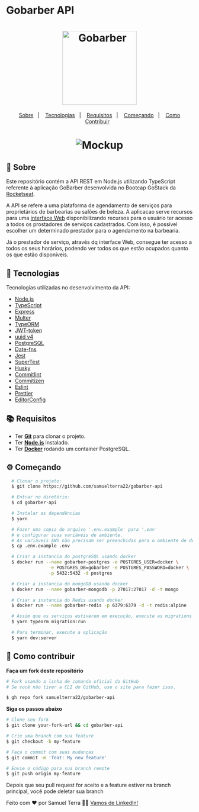 # Gobarber API

<h1 align="center">
  <img alt="Gobarber" src="https://res.cloudinary.com/eliasgcf/image/upload/v1588625369/GoBarber/logo_iw1v9f.svg" width="200px">
</h1>

<p align="center">
  <a href="#page_with_curl-sobre">Sobre</a>&nbsp;&nbsp;&nbsp;|&nbsp;&nbsp;&nbsp;
  <a href="#-tecnologias">Tecnologias</a>&nbsp;&nbsp;&nbsp;|&nbsp;&nbsp;&nbsp;
  <a href="#books-requisitos">Requisitos</a>&nbsp;&nbsp;&nbsp;|&nbsp;&nbsp;&nbsp;
  <a href="#gear-começando">Começando</a>&nbsp;&nbsp;&nbsp;|&nbsp;&nbsp;&nbsp;
  <a href="#-como-contribuir">Como Contribuir</a>&nbsp;&nbsp;&nbsp;
</p>

<h1 align="center">
  <img alt="Mockup" src="https://res.cloudinary.com/eliasgcf/image/upload/v1587509596/GoBarber/mockup_ocggit.png">
</h1>

## :page_with_curl: Sobre
Este repositório contém a API REST em Node.js utilizando TypeScript referente à aplicação GoBarber desenvolvida no Bootcap GoStack da [Rocketseat](https://rocketseat.com.br/).

A API se refere a uma plataforma de agendamento de serviços para proprietários de barbearias ou salões de beleza.
A aplicacao serve recursos para uma [ interface Web](https://github.com/samuelterra22/gobarber-web) disponibilizando recursos para o usuário ter acesso a todos os prostadores de serviços cadastrados.
Com isso, é possível escolher um determinado prestador para o agendamento na barbearia.

Já o prestador de serviço, através dq interface Web, consegue ter acesso a todos os seus horários, podendo ver todos os que estão ocupados quanto os que estão disponíveis.

## 🚀 Tecnologias

Tecnologias utilizadas no desenvolvimento da API:

- [Node.js](https://nodejs.org/en/)
- [TypeScript](https://www.typescriptlang.org/)
- [Express](https://expressjs.com/pt-br/)
- [Multer](https://github.com/expressjs/multer)
- [TypeORM](https://typeorm.io/#/)
- [JWT-token](https://jwt.io/)
- [uuid v4](https://github.com/thenativeweb/uuidv4/)
- [PostgreSQL](https://www.postgresql.org/)
- [Date-fns](https://date-fns.org/)
- [Jest](https://jestjs.io/)
- [SuperTest](https://github.com/visionmedia/supertest)
- [Husky](https://github.com/typicode/husky)
- [Commitlint](https://github.com/conventional-changelog/commitlint)
- [Commitizen](https://github.com/commitizen/cz-cli)
- [Eslint](https://eslint.org/)
- [Prettier](https://prettier.io/)
- [EditorConfig](https://editorconfig.org/)


## :books: Requisitos
- Ter [**Git**](https://git-scm.com/) para clonar o projeto.
- Ter [**Node.js**](https://nodejs.org/en/) instalado.
- Ter [**Docker**](https://www.docker.com/) rodando um container PostgreSQL.

## :gear: Começando
``` bash
  # Clonar o projeto:
  $ git clone https://github.com/samuelterra22/gobarber-api

  # Entrar no diretório:
  $ cd gobarber-api

  # Instalar as dependências
  $ yarn

  # Fazer uma copia do arquivo '.env.example' para '.env'
  # e configurar suas variáveis de ambiente.
  # As variáveis AWS não precisam ser preenchidas para o ambiente de desenvolvimento
  $ cp .env.example .env

  # Criar a instancia do postgreSQL usando docker
  $ docker run --name gobarber-postgres -e POSTGRES_USER=docker \
                -e POSTGRES_DB=gobarber -e POSTGRES_PASSWORD=docker \
                -p 5432:5432 -d postgres

  # Criar a instancia do mongoDB usando docker
  $ docker run --name gobarber-mongodb -p 27017:27017 -d -t mongo

  # Criar a instancia do Redis usando docker
  $ docker run --name gobarber-redis -p 6379:6379 -d -t redis:alpine

  # Assim que os serviços estiverem em execução, execute as migrations
  $ yarn typeorm migration:run

  # Para terminar, execute a aplicação
  $ yarn dev:server
```

## 🤔 Como contribuir

**Faça um fork deste repositório**

```bash
# Fork usando a linha de comando oficial do GitHub
# Se você não tiver a CLI do GitHub, use o site para fazer isso.

$ gh repo fork samuelterra22/gobarber-api
```

**Siga os passos abaixo**

```bash
# Clone seu fork
$ git clone your-fork-url && cd gobarber-api

# Crie uma branch com sua feature
$ git checkout -b my-feature

# Faça o commit com suas mudanças
$ git commit -m 'feat: My new feature'

# Envie o código para sua branch remote
$ git push origin my-feature
```

Depois que seu pull request for aceito e a feature estiver na branch principal, você pode deletar sua branch

Feito com ❤️ por Samuel Terra 👋🏻 [Vamos de LinkedIn!](https://www.linkedin.com/in/samuelterra22/)

